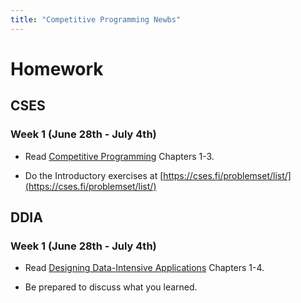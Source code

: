 ```yaml
---
title: "Competitive Programming Newbs"
---
```


# Homework

## CSES

### Week 1 (June 28th - July 4th)

- Read [Competitive Programming](https://cses.fi/book/book.pdf) Chapters 1-3.

- Do the Introductory exercises at [https://cses.fi/problemset/list/](https://cses.fi/problemset/list/)

## DDIA

### Week 1 (June 28th - July 4th)

- Read [Designing Data-Intensive Applications](https://www.oreilly.com/library/view/designing-data-intensive-applications/9781491903063/) Chapters 1-4.

- Be prepared to discuss what you learned.
